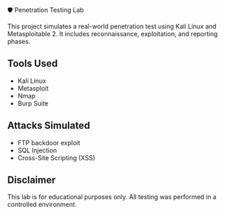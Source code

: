 🛡️ Penetration Testing Lab

This project simulates a real-world penetration test using Kali Linux and Metasploitable 2. It includes reconnaissance, exploitation, and reporting phases.

## Tools Used
- Kali Linux
- Metasploit
- Nmap
- Burp Suite

## Attacks Simulated
- FTP backdoor exploit
- SQL Injection
- Cross-Site Scripting (XSS)

## Disclaimer
This lab is for educational purposes only. All testing was performed in a controlled environment.
